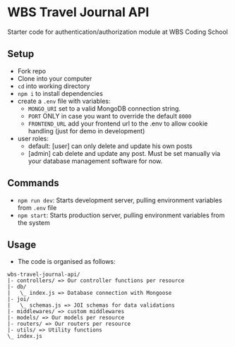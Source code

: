 # WBS Travel Journal API

Starter code for authentication/authorization module at WBS Coding School

## Setup

- Fork repo
- Clone into your computer
- `cd` into working directory
- `npm i` to install dependencies
- create a `.env` file with variables:
  - `MONGO_URI` set to a valid MongoDB connection string.
  - `PORT` ONLY in case you want to override the default `8000`
  - `FRONTEND_URL` add your frontend url to the .env to allow cookie handling (just for demo in development)
- user roles:
  - default: [user] can only delete and update his own posts
  - [admin] cab delete and update any post. Must be set manually via your database management software for now.

## Commands

- `npm run dev`: Starts development server, pulling environment variables from `.env` file
- `npm start`: Starts production server, pulling environment variables from the system

## Usage

- The code is organised as follows:

```
wbs-travel-journal-api/
|- controllers/ => Our controller functions per resource
|- db/
|   \_ index.js => Database connection with Mongoose
|- joi/
|   \_ schemas.js => JOI schemas for data validations
|- middlewares/ => custom middlewares
|- models/ => Our models per resource
|- routers/ => Our routers per resource
|- utils/ => Utility functions
\_ index.js
```
